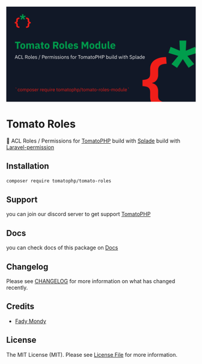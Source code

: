 ![Screenshot](https://github.com/tomatophp/tomato-roles-module/blob/master/art/screenshot.png)

# Tomato Roles

🍅 ACL Roles / Permissions for [TomatoPHP](https://docs.tomatophp.com/) build with [Splade](https://splade.dev/) build with [Laravel-permission](https://spatie.be/docs/laravel-permission/v5/introduction)

## Installation

```bash
composer require tomatophp/tomato-roles
```

## Support

you can join our discord server to get support [TomatoPHP](https://discord.gg/VZc8nBJ3ZU)

## Docs

you can check docs of this package on [Docs](https://docs.tomatophp.com/tomato-roles)

## Changelog

Please see [CHANGELOG](CHANGELOG.md) for more information on what has changed recently.

## Credits

- [Fady Mondy](https://www.github.com/3x1io)

## License

The MIT License (MIT). Please see [License File](LICENSE.md) for more information.
